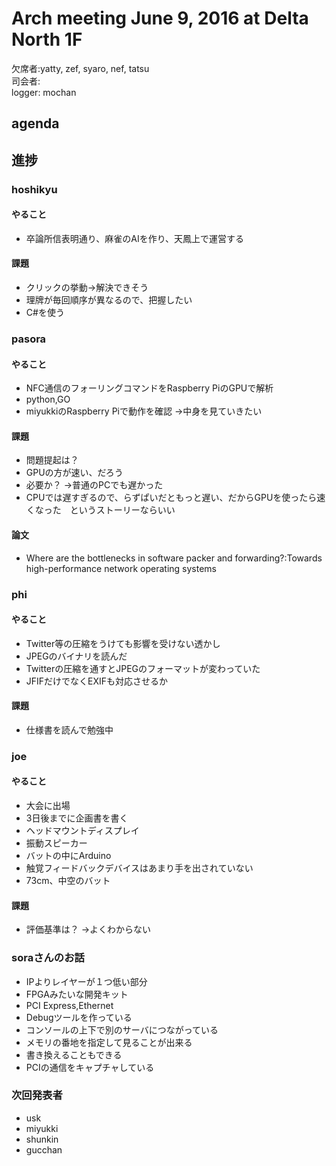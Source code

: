 # Arch meeting June 9, 2016 at Delta North 1F

欠席者:yatty, zef, syaro, nef, tatsu  
司会者:  
logger:  mochan

agenda
-----
## 進捗
### hoshikyu
#### やること
* 卒論所信表明通り、麻雀のAIを作り、天鳳上で運営する

#### 課題
* クリックの挙動→解決できそう
* 理牌が毎回順序が異なるので、把握したい
* C#を使う

### pasora
#### やること
* NFC通信のフォーリングコマンドをRaspberry PiのGPUで解析
* python,GO
* miyukkiのRaspberry Piで動作を確認
→中身を見ていきたい

#### 課題
* 問題提起は？
* GPUの方が速い、だろう
* 必要か？
→普通のPCでも遅かった
* CPUでは遅すぎるので、らずぱいだともっと遅い、だからGPUを使ったら速くなった　というストーリーならいい

#### 論文
* Where are the bottlenecks in software packer and forwarding?:Towards high-performance network operating systems

### phi
#### やること
* Twitter等の圧縮をうけても影響を受けない透かし
* JPEGのバイナリを読んだ
* Twitterの圧縮を通すとJPEGのフォーマットが変わっていた
* JFIFだけでなくEXIFも対応させるか

#### 課題
* 仕様書を読んで勉強中

### joe
#### やること
* 大会に出場
* 3日後までに企画書を書く
* ヘッドマウントディスプレイ
* 振動スピーカー
* バットの中にArduino
* 触覚フィードバックデバイスはあまり手を出されていない
* 73cm、中空のバット

#### 課題
* 評価基準は？
→よくわからない

### soraさんのお話
* IPよりレイヤーが１つ低い部分
* FPGAみたいな開発キット
* PCI Express,Ethernet
* Debugツールを作っている
* コンソールの上下で別のサーバにつながっている
* メモリの番地を指定して見ることが出来る
* 書き換えることもできる
* PCIの通信をキャプチャしている

### 次回発表者
* usk
* miyukki
* shunkin
* gucchan

